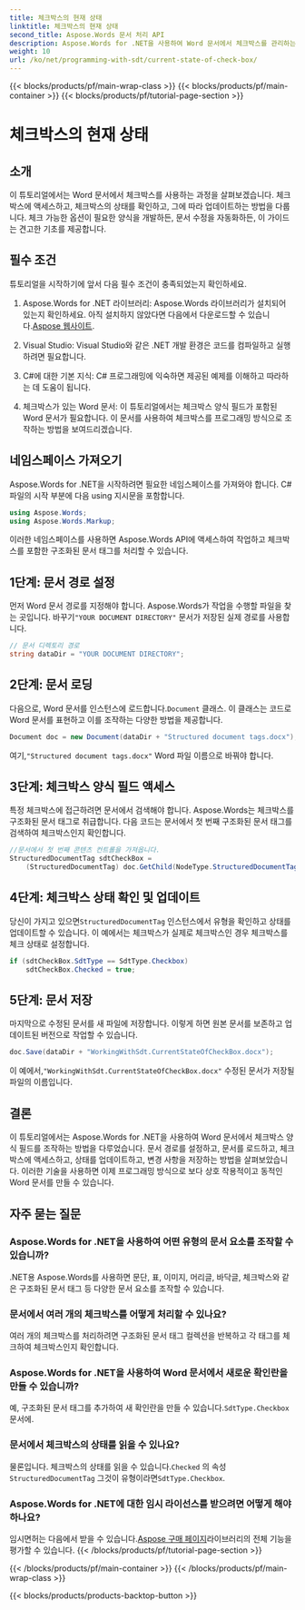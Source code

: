 ```yaml
---
title: 체크박스의 현재 상태
linktitle: 체크박스의 현재 상태
second_title: Aspose.Words 문서 처리 API
description: Aspose.Words for .NET을 사용하여 Word 문서에서 체크박스를 관리하는 방법을 알아보세요. 이 가이드에서는 체크박스를 프로그래밍 방식으로 설정, 업데이트 및 저장하는 방법을 다룹니다.
weight: 10
url: /ko/net/programming-with-sdt/current-state-of-check-box/
---
```


{{< blocks/products/pf/main-wrap-class >}}
{{< blocks/products/pf/main-container >}}
{{< blocks/products/pf/tutorial-page-section >}}

# 체크박스의 현재 상태

## 소개

이 튜토리얼에서는 Word 문서에서 체크박스를 사용하는 과정을 살펴보겠습니다. 체크박스에 액세스하고, 체크박스의 상태를 확인하고, 그에 따라 업데이트하는 방법을 다룹니다. 체크 가능한 옵션이 필요한 양식을 개발하든, 문서 수정을 자동화하든, 이 가이드는 견고한 기초를 제공합니다.

## 필수 조건

튜토리얼을 시작하기에 앞서 다음 필수 조건이 충족되었는지 확인하세요.

1.  Aspose.Words for .NET 라이브러리: Aspose.Words 라이브러리가 설치되어 있는지 확인하세요. 아직 설치하지 않았다면 다음에서 다운로드할 수 있습니다.[Aspose 웹사이트](https://releases.aspose.com/words/net/).

2. Visual Studio: Visual Studio와 같은 .NET 개발 환경은 코드를 컴파일하고 실행하려면 필요합니다.

3. C#에 대한 기본 지식: C# 프로그래밍에 익숙하면 제공된 예제를 이해하고 따라하는 데 도움이 됩니다.

4. 체크박스가 있는 Word 문서: 이 튜토리얼에서는 체크박스 양식 필드가 포함된 Word 문서가 필요합니다. 이 문서를 사용하여 체크박스를 프로그래밍 방식으로 조작하는 방법을 보여드리겠습니다.

## 네임스페이스 가져오기

Aspose.Words for .NET을 시작하려면 필요한 네임스페이스를 가져와야 합니다. C# 파일의 시작 부분에 다음 using 지시문을 포함합니다.

```csharp
using Aspose.Words;
using Aspose.Words.Markup;
```

이러한 네임스페이스를 사용하면 Aspose.Words API에 액세스하여 작업하고 체크박스를 포함한 구조화된 문서 태그를 처리할 수 있습니다.

## 1단계: 문서 경로 설정

 먼저 Word 문서 경로를 지정해야 합니다. Aspose.Words가 작업을 수행할 파일을 찾는 곳입니다. 바꾸기`"YOUR DOCUMENT DIRECTORY"` 문서가 저장된 실제 경로를 사용합니다.

```csharp
// 문서 디렉토리 경로
string dataDir = "YOUR DOCUMENT DIRECTORY";
```

## 2단계: 문서 로딩

 다음으로, Word 문서를 인스턴스에 로드합니다.`Document` 클래스. 이 클래스는 코드로 Word 문서를 표현하고 이를 조작하는 다양한 방법을 제공합니다.

```csharp
Document doc = new Document(dataDir + "Structured document tags.docx");
```

 여기,`"Structured document tags.docx"` Word 파일 이름으로 바꿔야 합니다.

## 3단계: 체크박스 양식 필드 액세스

특정 체크박스에 접근하려면 문서에서 검색해야 합니다. Aspose.Words는 체크박스를 구조화된 문서 태그로 취급합니다. 다음 코드는 문서에서 첫 번째 구조화된 문서 태그를 검색하여 체크박스인지 확인합니다.

```csharp
//문서에서 첫 번째 콘텐츠 컨트롤을 가져옵니다.
StructuredDocumentTag sdtCheckBox =
    (StructuredDocumentTag) doc.GetChild(NodeType.StructuredDocumentTag, 0, true);
```

## 4단계: 체크박스 상태 확인 및 업데이트

 당신이 가지고 있으면`StructuredDocumentTag` 인스턴스에서 유형을 확인하고 상태를 업데이트할 수 있습니다. 이 예에서는 체크박스가 실제로 체크박스인 경우 체크박스를 체크 상태로 설정합니다.

```csharp
if (sdtCheckBox.SdtType == SdtType.Checkbox)
    sdtCheckBox.Checked = true;
```

## 5단계: 문서 저장

마지막으로 수정된 문서를 새 파일에 저장합니다. 이렇게 하면 원본 문서를 보존하고 업데이트된 버전으로 작업할 수 있습니다.

```csharp
doc.Save(dataDir + "WorkingWithSdt.CurrentStateOfCheckBox.docx");
```

 이 예에서,`"WorkingWithSdt.CurrentStateOfCheckBox.docx"` 수정된 문서가 저장될 파일의 이름입니다.

## 결론

이 튜토리얼에서는 Aspose.Words for .NET을 사용하여 Word 문서에서 체크박스 양식 필드를 조작하는 방법을 다루었습니다. 문서 경로를 설정하고, 문서를 로드하고, 체크박스에 액세스하고, 상태를 업데이트하고, 변경 사항을 저장하는 방법을 살펴보았습니다. 이러한 기술을 사용하면 이제 프로그래밍 방식으로 보다 상호 작용적이고 동적인 Word 문서를 만들 수 있습니다.

## 자주 묻는 질문

### Aspose.Words for .NET을 사용하여 어떤 유형의 문서 요소를 조작할 수 있습니까?
.NET용 Aspose.Words를 사용하면 문단, 표, 이미지, 머리글, 바닥글, 체크박스와 같은 구조화된 문서 태그 등 다양한 문서 요소를 조작할 수 있습니다.

### 문서에서 여러 개의 체크박스를 어떻게 처리할 수 있나요?
여러 개의 체크박스를 처리하려면 구조화된 문서 태그 컬렉션을 반복하고 각 태그를 체크하여 체크박스인지 확인합니다.

### Aspose.Words for .NET을 사용하여 Word 문서에서 새로운 확인란을 만들 수 있습니까?
 예, 구조화된 문서 태그를 추가하여 새 확인란을 만들 수 있습니다.`SdtType.Checkbox` 문서에.

### 문서에서 체크박스의 상태를 읽을 수 있나요?
 물론입니다. 체크박스의 상태를 읽을 수 있습니다.`Checked` 의 속성`StructuredDocumentTag` 그것이 유형이라면`SdtType.Checkbox`.

### Aspose.Words for .NET에 대한 임시 라이선스를 받으려면 어떻게 해야 하나요?
 임시면허는 다음에서 받을 수 있습니다.[Aspose 구매 페이지](https://purchase.aspose.com/temporary-license/)라이브러리의 전체 기능을 평가할 수 있습니다.
{{< /blocks/products/pf/tutorial-page-section >}}

{{< /blocks/products/pf/main-container >}}
{{< /blocks/products/pf/main-wrap-class >}}

{{< blocks/products/products-backtop-button >}}
